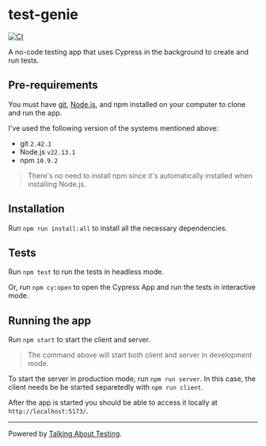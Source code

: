 # test-genie

[![CI](https://github.com/wlsf82/test-genie/actions/workflows/ci.yml/badge.svg)](https://github.com/wlsf82/test-genie/actions/workflows/ci.yml)

A no-code testing app that uses Cypress in the background to create and run tests.

## Pre-requirements

You must have [git](https://git-scm.com/downloads), [Node.js](https://nodejs.org/), and npm installed on your computer to clone and run the app.

I've used the following version of the systems mentioned above:

- git `2.42.1`
- Node.js `v22.13.1`
- npm `10.9.2`

> There's no need to install npm since it's automatically installed when installing Node.js.

## Installation

Run `npm run install:all` to install all the necessary dependencies.

## Tests

Run `npm test` to run the tests in headless mode.

Or, run `npm cy:open` to open the Cypress App and run the tests in interactive mode.

## Running the app

Run `npm start` to start the client and server.

> The command above will start both client and server in development mode.

To start the server in production mode, run `npm run server`. In this case, the client needs be be started separetedly with `npm run client`.

After the app is started you should be able to access it locally at `http://localhost:5173/`.

___

Powered by [Talking About Testing](https://talkingabouttesting.com/).

